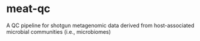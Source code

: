 meat-qc
=======

A QC pipeline for shotgun metagenomic data derived from host-associated microbial communities (i.e., microbiomes)
